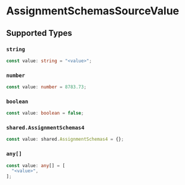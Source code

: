 # AssignmentSchemasSourceValue


## Supported Types

### `string`

```typescript
const value: string = "<value>";
```

### `number`

```typescript
const value: number = 8783.73;
```

### `boolean`

```typescript
const value: boolean = false;
```

### `shared.AssignmentSchemas4`

```typescript
const value: shared.AssignmentSchemas4 = {};
```

### `any[]`

```typescript
const value: any[] = [
  "<value>",
];
```

